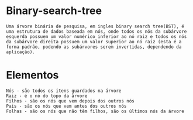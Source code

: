 # Binary-search-tree

    Uma árvore binária de pesquisa, em ingles binary search tree(BST), é uma estrutura de dados baseada em nós, onde todos os nós da subárvore esquerda possuem um valor numérico inferior ao nó raiz e todos os nós da subárvore direita possuem um valor superior ao nó raiz (esta é a forma padrão, podendo as subárvores serem invertidas, dependendo da aplicação).  

# Elementos

    Nós - são todos os itens guardados na árvore
    Raiz - é o nó do topo da árvore
    Filhos - são os nós que vem depois dos outros nós
    Pais - são os nós que vem antes dos outros nós
    Folhas - são os nós que não têm filhos, são os últimos nós da árvore
